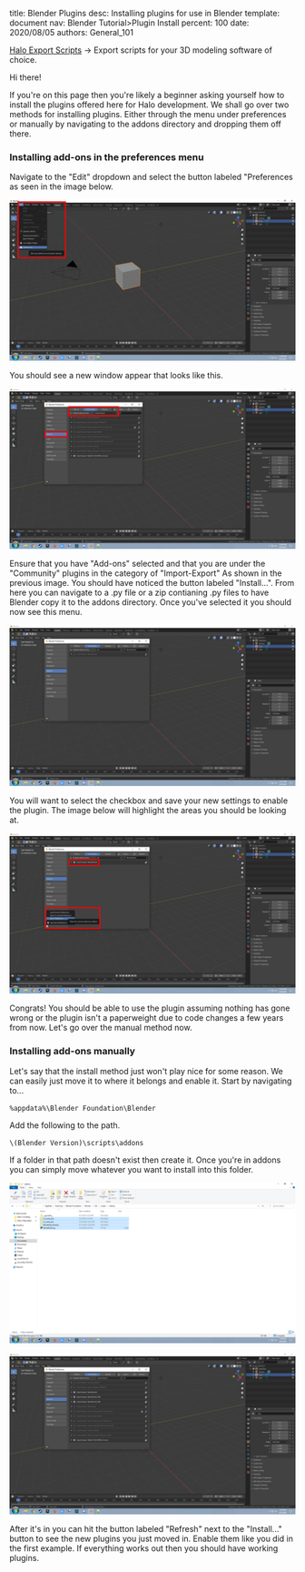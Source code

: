 title:      Blender Plugins
desc:       Installing plugins for use in Blender
template:   document
nav:        Blender Tutorial>Plugin Install
percent:    100
date:       2020/08/05
authors:    General_101

[Halo Export Scripts](http://www.h2maps.net/Tools/PC/Export%20Scripts/Halo_Export.7z) -> Export scripts for your 3D modeling software of choice.


Hi there!

If you're on this page then you're likely a beginner asking yourself how to install the plugins offered here for Halo development. We shall go over two methods for installing plugins. Either through the menu under preferences or
manually by navigating to the addons directory and dropping them off there.

### Installing add-ons in the preferences menu
Navigate to the "Edit" dropdown and select the button labeled "Preferences as seen in the image below.

![](assets\A.png)

You should see a new window appear that looks like this.

![](assets\B.png)

Ensure that you have "Add-ons" selected and that you are under the "Community" plugins in the category of "Import-Export" As shown in the previous image. You should have noticed the button labeled "Install...". From here you
can navigate to a .py file or a zip contianing .py files to have Blender copy it to the addons directory. Once you've selected it you should now see this menu.

![](assets\C.png)

You will want to select the checkbox and save your new settings to enable the plugin. The image below will highlight the areas you should be looking at.

![](assets\D.png)

Congrats! You should be able to use the plugin assuming nothing has gone wrong or the plugin isn't a paperweight due to code changes a few years from now. Let's go over the manual method now.

### Installing add-ons manually

Let's say that the install method just won't play nice for some reason. We can easily just move it to where it belongs and enable it. Start by navigating to...

```
%appdata%\Blender Foundation\Blender
```

Add the following to the path.

```
\(Blender Version)\scripts\addons
```

If a folder in that path doesn't exist then create it. Once you're in addons you can simply move whatever you want to install into this folder.

![](assets\E.png)

![](assets\F.png)

After it's in you can hit the button labeled "Refresh" next to the "Install..." button to see the new plugins you just moved in. Enable them like you did in the first example. If everything works out then you should have
working plugins.
